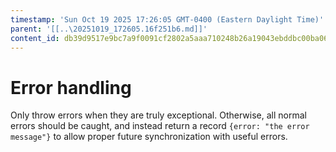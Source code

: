 ```yaml
---
timestamp: 'Sun Oct 19 2025 17:26:05 GMT-0400 (Eastern Daylight Time)'
parent: '[[..\20251019_172605.16f251b6.md]]'
content_id: db39d9517e9bc7a9f0091cf2802a5aaa710248b26a19043ebddbc00ba067bc70
---
```


# Error handling

Only throw errors when they are truly exceptional. Otherwise, all normal errors should be caught, and instead return a record `{error: "the error message"}` to allow proper future synchronization with useful errors.
